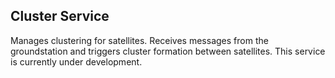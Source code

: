 ## Cluster Service
Manages clustering for satellites. Receives messages from the groundstation and triggers cluster formation between satellites. This service is currently under development.
